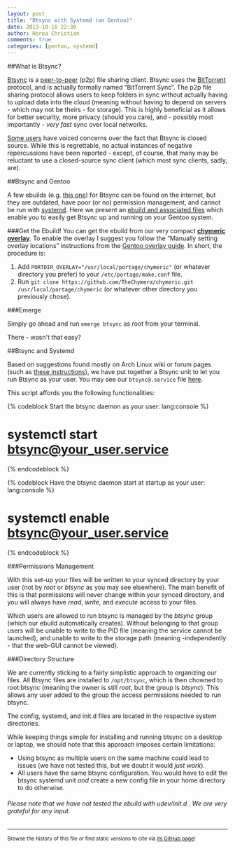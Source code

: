 ```yaml
---
layout: post
title: "Btsync with Systemd (on Gentoo)"
date: 2013-10-16 22:30
author: Horea Christian
comments: true
categories: [gentoo, systemd]
---
```


##What is Btsync?

[Btsync](https://en.wikipedia.org/wiki/BitTorrent_Sync) is a [peer-to-peer](https://en.wikipedia.org/wiki/Peer_to_peer) (p2p) file sharing client.
Btsync uses the [BitTorrent](https://en.wikipedia.org/wiki/BitTorrent_(protocol)) protocol, and is actually formally named “BitTorrent Sync”.
The p2p file sharing protocol allows users to keep folders in sync without actually having to upload data into the cloud
(meaning without having to depend on servers - which may not be theirs - for storage).
This is highly beneficial as it allows for better security, more privacy (should you care), and - possibly most importantly - *very fast* sync over local networks.

[Some users](http://forum.bittorrent.com/topic/24050-i-apologize-ahead-of-time-can-the-devs-stop-being-assholes-and-release-the-cryptoarchitectural-documentation-please/) have voiced concerns over the fact that Btsync is closed source.
While this is regrettable, no actual instances of negative repercussions have been reported - except, of course, that many may be reluctant to use a closed-source sync client (which most sync clients, sadly, are).

##Btsync and Gentoo

A few ebuilds (e.g. [this one](http://gpo.zugaina.org/net-p2p/btsync)) for Btsync can be found on the internet, but they are outdated, have poor (or no) permission management, and cannot be run with [systemd](https://en.wikipedia.org/wiki/Systemd).
Here we present an [ebuild and associated files](https://github.com/TheChymera/chymeric/blob/master/net-p2p/btsync/) which enable you to easily get Btsync up and running on your Gentoo system.

<!-- more -->

###Get the Ebuild!
You can get the ebuild from our very compact [**chymeric overlay**](https://github.com/TheChymera/chymeric.git).
To enable the overlay I suggest you follow the “Manually setting overlay locations” instructions from the [Gentoo overlay guide](http://wiki.gentoo.org/wiki/Overlay).
In short, the procedure is:

  1. Add ```PORTDIR_OVERLAY="/usr/local/portage/chymeric"``` (or whatever directory you prefer) to your ```/etc/portage/make.conf``` file.
  2. Run ```git clone https://github.com/TheChymera/chymeric.git /usr/local/portage/chymeric``` (or whatever other directory you previously chose).

###Emerge

Simply go ahead and run ```emerge btsync``` as root from your terminal.

There - wasn't that easy?

##Btsync and Systemd

Based on suggestions found mostly on Arch Linux wiki or forum pages (such as [these instructions](https://wiki.archlinux.org/index.php/Systemd/Services#BitTorrent_Sync)), we have put together a Btsync unit to let you run Btsync as your user.
You may see our ```btsync@.service``` file [here](https://github.com/TheChymera/chymeric/blob/master/net-p2p/btsync/files/btsync.service).

This script affords you the following functionalities:

{% codeblock Start the btsync daemon as your user: lang:console %}
 # systemctl start btsync@your_user.service
{% endcodeblock %}

{% codeblock Have the btsync daemon start at startup as your user: lang:console %}
 # systemctl enable btsync@your_user.service
{% endcodeblock %}

###Permissions Management

With this set-up your files will be written to your synced directory by your user (not by *root* or *btsync* as you may see elsewhere).
The main benefit of this is that permissions will never change within your synced directory, and you will always have *read*, *write*, and *execute* access to your files.

Which users are allowed to run btsync is managed by the *btsync* group (which our ebuild automatically creates).
Without belonging to that group users will be unable to write to the PID file (meaning the service cannot be launched), and unable to write to the storage path (meaning -independently - that the web-GUI cannot be viewed).

###Directory Structure

We are currently sticking to a fairly simplistic approach to organizing our files.
All Btsync files are installed to ```/opt/btsync```, which is then chowned to root:btsync (meaning the owner is still *root*, but the group is *btsync*).
This allows any user added to the group the access permissions needed to run btsync.

The config, systemd, and init.d files are located in the respective system directories.

While keeping things simple for installing and running btsync on a desktop or laptop, we should note that this approach imposes certain limitations:

* Using btsync as multiple users on the same machine could lead to issues (we have not tested this, but we doubt it would *just work*).
* All users have the same btsync configuration. You would have to edit the btsync systemd unit *and* create a new config file in your home directory to do otherwise.

###### Please note that we have not tested the ebuild with udev/init.d . We are very grateful for any input.

---
<sup>Browse the history of this file *or* find static versions to cite via [its GitHub page](https://github.com/TheChymera/chymeric_tutorials/blob/master/source/_posts/2013-10-16-btsync.markdown)!</sup>
